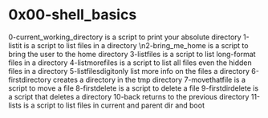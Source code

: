 # 0x00-shell_basics
0-current_working_directory is a script to print your absolute directory
1-listit is a script to list files in a directory
\n2-bring_me_home is a script to bring the user to the home directory
3-listfiles is a script to list long-format files in a directory
4-listmorefiles is a script to list all files even the hidden files in a directory
5-listfilesdigitonly list more info on the files a directory
6-firstdirectory creates a directory in the tmp directory
7-movethatfile is a script to move a file
8-firstdelete is a script to delete a file
9-firstdirdelete is a script that deletes a directory
10-back returns to the previous directory
11-lists is a script to list files in current and parent dir and boot
